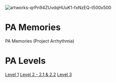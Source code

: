 ![artworks-qrPn94ZUvdqHUuK1-fxNzEQ-t500x500](https://github.com/simsimient1/pa-memories/assets/109045595/9a20189b-ca98-476b-9d98-8119664b7d49)

# PA Memories
PA Memories (Project Arrhythmia)
# PA Levels
[Level 1](https://www.youtube.com/watch?v=4KzzGx2wI30)
[Level 2 - 2.1 & 2.2](https://www.youtube.com/watch?v=lUxnj-mBZ3o)
[Level 3](https://www.youtube.com/watch?v=0Ob2UaQNgF0)
